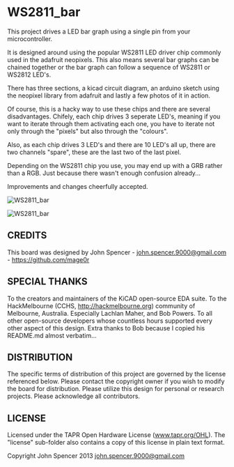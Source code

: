 WS2811_bar
=============

This project drives a LED bar graph using a single pin from your microcontroller.

It is designed around using the popular WS2811 LED driver chip commonly used in the adafruit neopixels.  This also means several bar graphs can be chained together or the bar graph can follow a sequence of WS2811 or WS2812 LED's.

There has three sections, a kicad circuit diagram, an arduino sketch using the neopixel library from adafruit and lastly a few photos of it in action.

Of course, this is a hacky way to use these chips and there are several disadvantages.  Chifely, each chip drives 3 seperate LED's, meaning if you want to iterate through them activating each one, you have to iterate not only through the "pixels" but also through the "colours".

Also, as each chip drives 3 LED's and there are 10 LED's all up, there are two channels "spare", these are the last two of the last pixel.

Depending on the WS2811 chip you use, you may end up with a GRB rather than a RGB.  Just because there wasn't enough confusion already...

Improvements and changes cheerfully accepted.

![WS2811_bar](https://raw2.github.com/mage0r/WS2811_bar/master/Photos/2014-01-04%2015.56.35.jpg "10 digit bar graph controlled by ws2811 chips")

![WS2811_bar](https://raw2.github.com/mage0r/WS2811_bar/master/Photos/2014-01-05%2021.15.20.jpg "10 and 15 digit bar graph controlled by ws2811 chips")

CREDITS
------------
This board was designed by John Spencer - john.spencer.9000@gmail.com - https://github.com/mage0r

SPECIAL THANKS
------------
To the creators and maintainers of the KiCAD open-source EDA suite.
To the HackMelbourne (CCHS, http://hackmelbourne.org) community of Melbourne, Australia. Especially Lachlan Maher, and Bob Powers.
To all other open-source developers whose countless hours supported every other aspect of this design.
Extra thanks to Bob because I copied his README.md almost verbatim...

DISTRIBUTION
------------
The specific terms of distribution of this project are governed by the
license referenced below. Please contact the copyright owner if you wish to modify the board for distribution. Please utilize this design for personal or research projects. Please acknowledge all contributors.

LICENSE
-------
Licensed under the TAPR Open Hardware License (www.tapr.org/OHL).
The "license" sub-folder also contains a copy of this license in plain text format.

Copyright John Spencer 2013
john.spencer.9000@gmail.com
